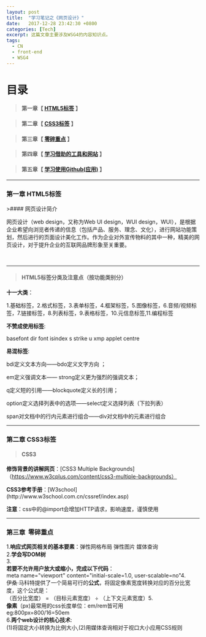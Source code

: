 ```yaml
---
layout: post
title:  "学习笔记之《网页设计》"
date:   2017-12-28 23:42:30 +0800
categories: [Tech]
excerpt: 这篇文章主要涉及WSG4的内容知识点。
tags:
  - CN
  - front-end
  - WSG4
---
```


# 目录

>#### 第一章【 [HTML5标签](#chapter1) 】


>
>#### 第二章【 [CSS3标签](#chapter2) 】

>
>#### 第三章【 [零碎重点](#chapter3) 】

>
>#### 第四章【 [学习借助的工具和网站](#chapter4) 】

>
>#### 第五章【 [学习使用Github(应用)](#chapter5) 】



---

<h3 id="chapter1">第一章  HTML5标签</h3>
>#### 网页设计简介

<p>网页设计（web design，又称为Web UI design，WUI design，WUI），是根据企业希望向浏览者传递的信息（包括产品、服务、理念、文化），进行网站功能策划，然后进行的页面设计美化工作。作为企业对外宣传物料的其中一种，精美的网页设计，对于提升企业的互联网品牌形象至关重要。</p>                                 

---                                                                        
>#### HTML5标签分类及注意点（按功能类别分）

<b>十一大类</b>：
<p>1.基础标签，2.格式标签，3.表单标签，4.框架标签，5.图像标签，6.音频/视频标签，7.链接标签，8.列表标签，9.表格标签，10.元信息标签,11.编程标签</p>

<b>不赞成使用标签</b>:
<p>basefont   dir   font  isindex  s  strike  u  xmp  applet  centre</p>

<b>易混标签</b>:
<p>bdi定义文本方向——bdo定义文字方向 ；</p>
<p>em定义强调文本—— strong定义更为强烈的强调文本；</p>
<p>q定义短的引用——blockquote定义长的引用；</p>
<p>option定义选择列表中的选项——select定义选择列表（下拉列表）</p>
<p>span对文档中的行内元素进行组合——div对文档中的元素进行组合</p>

---                                                                        
<h3 id="chapter2">第二章  CSS3标签</h3>
                                                                       
>#### CSS3
<b>修饰背景的讲解网页</b>：[CSS3 Multiple Backgrounds]（https://www.w3cplus.com/content/css3-multiple-backgrounds）
<p><b>CSS3参考手册</b>：[W3school] (http://www.w3school.com.cn/cssref/index.asp)</p>
<p><b>注意</b>：css中的@import会增加HTTP请求，影响速度，谨慎使用</p>

---                                                                        
<h3 id="chapter3">第三章  零碎重点</h3>

1.**响应式网页相关的基本要素**：弹性网格布局 弹性图片 媒体查询<br>2.**学会写DOM树**</br>3.<br>**若要不允许用户放大或缩小，完成以下代码**：</br> meta name="viewport" content="initial-scale=1.0, user-scalable=no"4.<br>伊桑·马科特提供了一个简易可行的**公式**，将固定像素宽度转换对应的百分比宽度，这个公式是：</br>（百分比宽度） = （目标元素宽度） ÷ （上下文元素宽度）5.<br>**像素**（px)最常用的css长度单位：em/rem皆可用</br>eg:800px=800/16=50em<br>6.**两个web设计的核心技术**:</br>(1)将固定大小转换为比例大小,(2)用媒体查询相对于视口大小应用CSS规则










